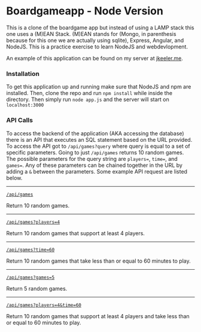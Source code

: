 # Boardgameapp - Node Version
This is a clone of the boardgame app but instead of using a LAMP stack this one uses a (M)EAN Stack. (M)EAN stands for (Mongo, in parenthesis because for this one we are actually using sqlite), Express, Angular, and NodeJS. This is a practice exercise to learn NodeJS and webdevlopment. 

An example of this application can be found on my server at [jkeeler.me](http://jkeeler.me/boardgameapp).

### Installation
To get this application up and running make sure that NodeJS and npm are installed. Then, clone the repo and run `npm install` while inside the directory. Then simply run `node app.js` and the server will start on `localhost:3000`

### API Calls
To access the backend of the application (AKA accessing the database) there is an API that executes an SQL statement based on the URL provided. To access the API got to `/api/games?query` where query is equal to a set of specific parameters. Going to just `/api/games` returns 10 random games. The possible parameters for the query string are `players=`, `time=`, and `games=`. Any of these parameters can be chained together in the URL by adding a `&` between the parameters. Some example API request are listed below.
* * *
[`/api/games`](http://jkeeler.me/boardgameapp/api/games)

Return 10 random games.
* * *
[`/api/games?players=4`](http://jkeeler.me/boardgameapp/api/games?players=4)

Return 10 random games that support at least 4 players.
* * *
[`/api/games?time=60`](http://jkeeler.me/boardgameapp/api/games?time=60)

Return 10 random games that take less than or equal to 60 minutes to play.
* * *
[`/api/games?games=5`](http://jkeeler.me/boardgameapp/api/games?games=5)

Return 5 random games.
* * *
[`/api/games?players=4&time=60`](http://jkeeler.me/boardgameapp/api/games?players=4&time=60)

Return 10 random games that support at least 4 players and take less than or equal to 60 minutes to play.
